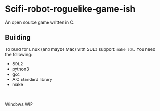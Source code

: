 # Scifi-robot-roguelike-game-ish
An open source game written in C.

## Building
To build for Linux (and maybe Mac) with SDL2 support: `make sdl`.
You need the following:
 - SDL2
 - python3
 - gcc
 - A C standard library
 - make
<br>
<br>
Windows WIP

